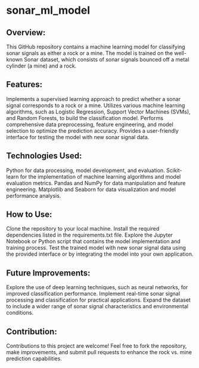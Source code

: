 # sonar_ml_model
## Overview:
This GitHub repository contains a machine learning model for classifying sonar signals as either a rock or a mine. The model is trained on the well-known Sonar dataset, which consists of sonar signals bounced off a metal cylinder (a mine) and a rock.
## Features:
Implements a supervised learning approach to predict whether a sonar signal corresponds to a rock or a mine.
Utilizes various machine learning algorithms, such as Logistic Regression, Support Vector Machines (SVMs), and Random Forests, to build the classification model.
Performs comprehensive data preprocessing, feature engineering, and model selection to optimize the prediction accuracy.
Provides a user-friendly interface for testing the model with new sonar signal data.
## Technologies Used:
Python for data processing, model development, and evaluation.
Scikit-learn for the implementation of machine learning algorithms and model evaluation metrics.
Pandas and NumPy for data manipulation and feature engineering.
Matplotlib and Seaborn for data visualization and model performance analysis.
## How to Use:
Clone the repository to your local machine.
Install the required dependencies listed in the requirements.txt file.
Explore the Jupyter Notebook or Python script that contains the model implementation and training process.
Test the trained model with new sonar signal data using the provided interface or by integrating the model into your own application.
## Future Improvements:
Explore the use of deep learning techniques, such as neural networks, for improved classification performance.
Implement real-time sonar signal processing and classification for practical applications.
Expand the dataset to include a wider range of sonar signal characteristics and environmental conditions.
## Contribution:
Contributions to this project are welcome! Feel free to fork the repository, make improvements, and submit pull requests to enhance the rock vs. mine prediction capabilities.
